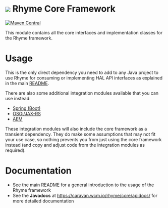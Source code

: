 <img src="https://wcm.io/images/favicon-16@2x.png"/> Rhyme Core Framework
======
[![Maven Central](https://img.shields.io/maven-central/v/io.wcm.caravan/io.wcm.caravan.rhyme.core)](https://repo1.maven.org/maven2/io/wcm/caravan/io.wcm.caravan.rhyme.core/)

This module contains all the core interfaces and implementation classes for the Rhyme framework.

# Usage

This is the only direct dependency you need to add to any Java project to use Rhyme for consuming or implementing HAL API interfaces as explained in the main [README](/README.md).

There are also some additional integration modules available that you can use instead:
- [Spring (Boot)](/integration/spring)
- [OSGi/JAX-RS](/integration/osgi-jaxrs)
- [AEM](/integration/aem)

These integration modules will also include the core framework as a transient dependency. They do make some assumptions that may not fit your use case, so nothing prevents you from just using the core framework instead (and copy and adjust code from the integration modules as required).

# Documentation
- See the main [README](/README.md) for a general introduction to the usage of the Rhyme framework
- See the **Javadocs** at https://caravan.wcm.io/rhyme/core/apidocs/ for more detailed documentation
